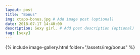 ```yaml
---
layout: post
title: "Bonus"
img: xtapo-bonus.jpg # Add image post (optional)
date: 2018-07-17 14:40:00
description: Sexy girl. # Add post description (optional)
tag: [sexy]
---
```

{% include image-gallery.html folder="/assets/img/bonus" %}

